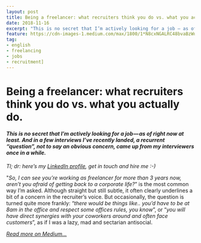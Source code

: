 ```yaml
---
layout: post
title: Being a freelancer: what recruiters think you do vs. what you actually do.
date: 2018-11-16
excerpt: "This is no secret that I’m actively looking for a job — as of right now at least. And in a few interviews I’ve recently landed, a recurrent “question”, not to say an obvious concern, came up from my interviewers once in a while."
feature: https://cdn-images-1.medium.com/max/1800/1*N8cxNGALRC48bvaBzWuHKg.png
tag:
- english 
- freelancing 
- jobs 
- recruitment]
---
```


# **Being a freelancer: what recruiters think you do vs. what you actually do.**
#### *This is no secret that I’m actively looking for a job — as of right now at least. And in a few interviews I’ve recently landed, a recurrent “question”, not to say an obvious concern, came up from my interviewers once in a while.*

_Tl; dr: here’s my [LinkedIn profile](https://www.linkedin.com/in/marchandromain/), get in touch and hire me :-)_

"_So, I can see you’re working as freelancer for more than 3 years now, aren’t you afraid of getting back to a corporate life?_” is the most common way I’m asked. Although straight but still subtle, it often clearly underlines a bit of a concern in the recruiter’s voice. But occasionally, the question is turned quite more frankly: “_there would be things like.. you’d have to be at 8am in the office and respect some offices rules, you know_”, or “_you will have direct synergies with your coworkers around and often face customers_”, as if I was a lazy, mad and sectarian antisocial.

[*Read more on Medium...*](https://medium.com/@Romain_Marchand/being-a-freelancer-what-recruiters-think-you-do-vs-what-you-actually-do-73f9c7ae6bf)
